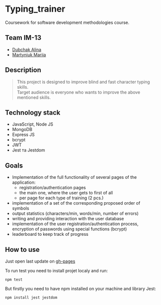 # Typing_trainer
Coursework for software development methodologies course. 

## Team IM-13
- [Dubchak Alina](https://github.com/AlinaDubchak)
- [Martyniuk Mariia](https://github.com/mmarty12)

## Description
> This project is designed to improve blind and fast character typing skills.<br>
> Target audience is everyone who wants to improve the above mentioned skills.

## Technology stack
- JavaScript, Node JS
- MongoDB
- Express JS
- bcrypt
- JWT
- Jest та Jestdom

## Goals
- Implementation of the full functionality of several pages of the application:
    - registration/authentication pages
    - the main one, where the user gets to first of all
    - per page for each type of training (2 pcs.)
- implementation of a set of the corresponding proposed order of symbols
- output statistics (characters/min, words/min, number of errors)
- writing and providing interaction with the user database
- implementation of the user registration/authentication process, encryption of passwords using special functions (bcrypt)
- leaderboard to keep track of progress

## How to use
 Just open last update on [gh-pages](https://github.com/mmarty12/typing_trainer/deployments/activity_log?environment=github-pages)
 
 To run test you need to install projet localy and run:
 ```
npm test
```
But firstly you need to have npm installed on your machine and library Jest:
```
npm install jest jestdom
```
